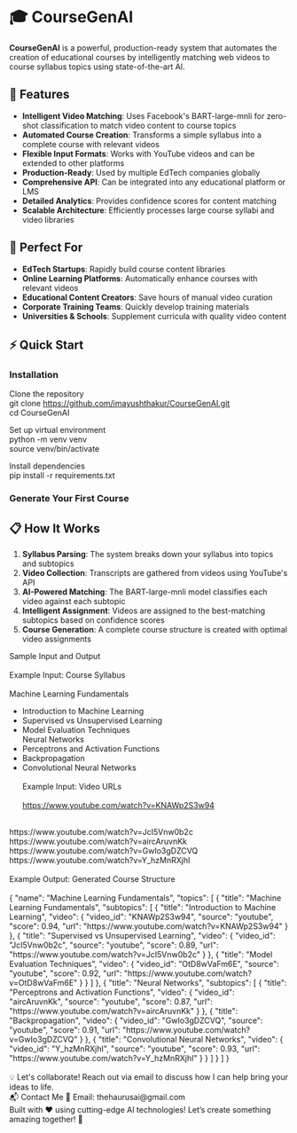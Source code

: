 # 🎓 CourseGenAI

**CourseGenAI** is a powerful, production-ready system that automates the creation of educational courses by intelligently matching web videos to course syllabus topics using state-of-the-art AI.

## 🚀 Features

- **Intelligent Video Matching**: Uses Facebook's BART-large-mnli for zero-shot classification to match video content to course topics
- **Automated Course Creation**: Transforms a simple syllabus into a complete course with relevant videos
- **Flexible Input Formats**: Works with YouTube videos and can be extended to other platforms
- **Production-Ready**: Used by multiple EdTech companies globally
- **Comprehensive API**: Can be integrated into any educational platform or LMS
- **Detailed Analytics**: Provides confidence scores for content matching
- **Scalable Architecture**: Efficiently processes large course syllabi and video libraries

## 🎯 Perfect For

- **EdTech Startups**: Rapidly build course content libraries
- **Online Learning Platforms**: Automatically enhance courses with relevant videos
- **Educational Content Creators**: Save hours of manual video curation
- **Corporate Training Teams**: Quickly develop training materials
- **Universities & Schools**: Supplement curricula with quality video content

## ⚡ Quick Start

### Installation

Clone the repository
<br>
git clone https://github.com/imayushthakur/CourseGenAI.git
<br>
cd CourseGenAI
<br>

Set up virtual environment
<br>
python -m venv venv
<br>
source venv/bin/activate
<br>

Install dependencies
<br>
pip install -r requirements.txt
<br>

### Generate Your First Course

## 📋 How It Works

1. **Syllabus Parsing**: The system breaks down your syllabus into topics and subtopics
2. **Video Collection**: Transcripts are gathered from videos using YouTube's API
3. **AI-Powered Matching**: The BART-large-mnli model classifies each video against each subtopic
4. **Intelligent Assignment**: Videos are assigned to the best-matching subtopics based on confidence scores
5. **Course Generation**: A complete course structure is created with optimal video assignments

Sample Input and Output
<br><br>
Example Input: Course Syllabus
<br><br>
Machine Learning Fundamentals
<br>

- Introduction to Machine Learning
- Supervised vs Unsupervised Learning
- Model Evaluation Techniques
  <br>
  Neural Networks
  <br>
- Perceptrons and Activation Functions
- Backpropagation
- Convolutional Neural Networks
<br><br>
Example Input: Video URLs
<br><br>
https://www.youtube.com/watch?v=KNAWp2S3w94
<br>
https://www.youtube.com/watch?v=JcI5Vnw0b2c
<br>
https://www.youtube.com/watch?v=aircAruvnKk
<br>
https://www.youtube.com/watch?v=GwIo3gDZCVQ
<br>
https://www.youtube.com/watch?v=Y_hzMnRXjhI
<br><br>
Example Output: Generated Course Structure
<br><br>
{
"name": "Machine Learning Fundamentals",
"topics": [
{
"title": "Machine Learning Fundamentals",
"subtopics": [
{
"title": "Introduction to Machine Learning",
"video": {
"video_id": "KNAWp2S3w94",
"source": "youtube",
"score": 0.94,
"url": "https://www.youtube.com/watch?v=KNAWp2S3w94"
}
},
{
"title": "Supervised vs Unsupervised Learning",
"video": {
"video_id": "JcI5Vnw0b2c",
"source": "youtube",
"score": 0.89,
"url": "https://www.youtube.com/watch?v=JcI5Vnw0b2c"
}
},
{
"title": "Model Evaluation Techniques",
"video": {
"video_id": "OtD8wVaFm6E",
"source": "youtube",
"score": 0.92,
"url": "https://www.youtube.com/watch?v=OtD8wVaFm6E"
}
}
]
},
{
"title": "Neural Networks",
"subtopics": [
{
"title": "Perceptrons and Activation Functions",
"video": {
"video_id": "aircAruvnKk",
"source": "youtube",
"score": 0.87,
"url": "https://www.youtube.com/watch?v=aircAruvnKk"
}
},
{
"title": "Backpropagation",
"video": {
"video_id": "GwIo3gDZCVQ",
"source": "youtube",
"score": 0.91,
"url": "https://www.youtube.com/watch?v=GwIo3gDZCVQ"
}
},
{
"title": "Convolutional Neural Networks",
"video": {
"video_id": "Y_hzMnRXjhI",
"source": "youtube",
"score": 0.93,
"url": "https://www.youtube.com/watch?v=Y_hzMnRXjhI"
}
}
]
}
]
}
<br><br>
💡 Let's collaborate! Reach out via email to discuss how I can help bring your ideas to life.
<br>
📬 Contact Me 📧 Email: thehaurusai@gmail.com
<br>
Built with ❤️ using cutting-edge AI technologies! Let’s create something amazing together! 🚀
